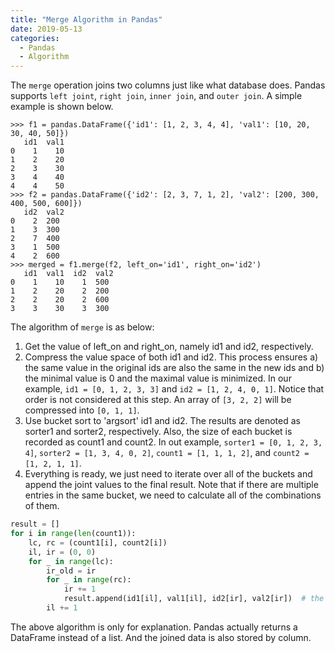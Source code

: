 ```yaml
---
title: "Merge Algorithm in Pandas"
date: 2019-05-13
categories:
  - Pandas
  - Algorithm
---
```


The `merge` operation joins two columns just like what database does. 
Pandas supports `left joint`, `right join`, `inner join`, and `outer join`.
A simple example is shown below.
```
>>> f1 = pandas.DataFrame({'id1': [1, 2, 3, 4, 4], 'val1': [10, 20, 30, 40, 50]})
   id1  val1
0    1    10
1    2    20
2    3    30
3    4    40
4    4    50
>>> f2 = pandas.DataFrame({'id2': [2, 3, 7, 1, 2], 'val2': [200, 300, 400, 500, 600]})
   id2  val2
0    2  200
1    3  300
2    7  400
3    1  500
4    2  600
>>> merged = f1.merge(f2, left_on='id1', right_on='id2')
   id1  val1  id2  val2
0    1    10    1  500
1    2    20    2  200
2    2    20    2  600
3    3    30    3  300
```

The algorithm of `merge` is as below:
1. Get the value of left_on and right_on, namely id1 and id2, respectively.
2. Compress the value space of both id1 and id2. 
This process ensures a) the same value in the original ids are also the same in the new ids and b) the minimal value is 0 and the maximal value is minimized.
In our example, `id1 = [0, 1, 2, 3, 3]` and `id2 = [1, 2, 4, 0, 1]`. 
Notice that order is not considered at this step. An array of `[3, 2, 2]` will be compressed into `[0, 1, 1]`.
3. Use bucket sort to 'argsort' id1 and id2. The results are denoted as sorter1 and sorter2, respectively. 
Also, the size of each bucket is recorded as count1 and count2.
In out example, `sorter1 = [0, 1, 2, 3, 4]`, `sorter2 = [1, 3, 4, 0, 2]`, `count1 = [1, 1, 1, 2]`, and `count2 = [1, 2, 1, 1]`. 
4. Everything is ready, we just need to iterate over all of the buckets and append the joint values to the final result.
Note that if there are multiple entries in the same bucket, we need to calculate all of the combinations of them. 
```python
result = []
for i in range(len(count1)):
    lc, rc = (count1[i], count2[i])
    il, ir = (0, 0)
    for _ in range(lc):
        ir_old = ir
        for _ in range(rc):
            ir += 1
            result.append(id1[il], val1[il], id2[ir], val2[ir])  # the tuple is (id1, val1, id2, val2)
        il += 1
```

The above algorithm is only for explanation. Pandas actually returns a DataFrame instead of a list. 
And the joined data is also stored by column.

